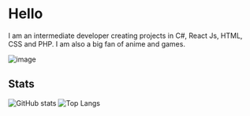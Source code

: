 <!--
**ImColdBlooded/ImColdBlooded** is a ✨ _special_ ✨ repository because its `README.md` (this file) appears on your GitHub profile.

Here are some ideas to get you started:

- 🔭 I’m currently working on ...
- 🌱 I’m currently learning ...
- 👯 I’m looking to collaborate on ...
- 🤔 I’m looking for help with ...
- 💬 Ask me about ...
- 📫 How to reach me: ...
- 😄 Pronouns: ...
- ⚡ Fun fact: ...
-->
# Hello
I am an intermediate developer creating projects in C#, React Js, HTML, CSS and PHP. 
I am also a big fan of anime and games. 

![image]([{BadgeURLHere}](https://img.shields.io/badge/Bootstrap-563D7C?style=for-the-badge&logo=bootstrap&logoColor=white))

## Stats
![GitHub stats](https://github-readme-stats.vercel.app/api?username=SouthKioto&show_icons=true&theme=radical&hide_title=true&include_all_commits=true)
![Top Langs](https://github-readme-stats.vercel.app/api/top-langs/?username=SouthKioto&layout=compact&theme=radical)


